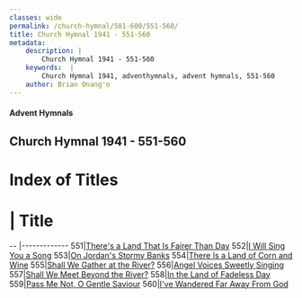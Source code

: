```yaml
---
classes: wide
permalink: /church-hymnal/501-600/551-560/
title: Church Hymnal 1941 - 551-560
metadata:
    description: |
        Church Hymnal 1941 - 551-560
    keywords:  |
        Church Hymnal 1941, adventhymnals, advent hymnals, 551-560
    author: Brian Onang'o
---
```


#### Advent Hymnals
## Church Hymnal 1941 - 551-560

# Index of Titles
# | Title                        
-- |-------------
551|[There's a Land That Is Fairer Than Day](/church-hymnal/501-600/551-560/There's-a-Land-That-Is-Fairer-Than-Day)
552|[I Will Sing You a Song](/church-hymnal/501-600/551-560/I-Will-Sing-You-a-Song)
553|[On Jordan's Stormy Banks](/church-hymnal/501-600/551-560/On-Jordan's-Stormy-Banks)
554|[There Is a Land of Corn and Wine](/church-hymnal/501-600/551-560/There-Is-a-Land-of-Corn-and-Wine)
555|[Shall We Gather at the River?](/church-hymnal/501-600/551-560/Shall-We-Gather-at-the-River)
556|[Angel Voices Sweetly Singing](/church-hymnal/501-600/551-560/Angel-Voices-Sweetly-Singing)
557|[Shall We Meet Beyond the River?](/church-hymnal/501-600/551-560/Shall-We-Meet-Beyond-the-River)
558|[In the Land of Fadeless Day](/church-hymnal/501-600/551-560/In-the-Land-of-Fadeless-Day)
559|[Pass Me Not, O Gentle Saviour](/church-hymnal/501-600/551-560/Pass-Me-Not,-O-Gentle-Saviour)
560|[I've Wandered Far Away From God](/church-hymnal/501-600/551-560/I've-Wandered-Far-Away-From-God)